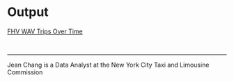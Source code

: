 # Output
[FHV WAV Trips Over Time](https://jchang96.github.io/FHV-WAV-Trips-Over-Time/)

<br>
<hr>

Jean Chang is a Data Analyst at the New York City Taxi and Limousine Commission
